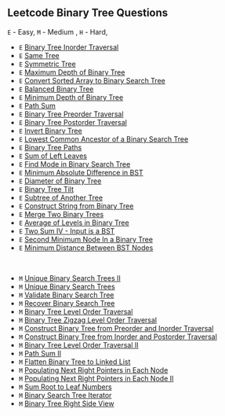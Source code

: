 ## Leetcode Binary Tree Questions

`E` - Easy, `M` - Medium , `H` - Hard,

* `E` [Binary Tree Inorder Traversal](lc_94_inorder_traversal/inorder_traversal.py)
* `E` [Same Tree](lc_100_same_tree/same_tree.py)
* `E` [Symmetric Tree](lc_101_symmetric_tree/symmetric_tree.py)
* `E` [Maximum Depth of Binary Tree](lc_104_max_depth_of_binary_tree/max_depth_of_binary_tree.py)
* `E` [Convert Sorted Array to Binary Search Tree](lc_108_converted_sorted_array_to_bst/converted_sorted_array_to_bst.py)
* `E` [Balanced Binary Tree](lc_110_balanced_binary_tree/balanced_binary_tree.py)
* `E` [Minimum Depth of Binary Tree](lc_111_min_depth_of_binary_tree/min_depth_of_binary_tree.py)
* `E` [Path Sum](lc_112_path_sum/path_sum.py)
* `E` [Binary Tree Preorder Traversal](lc_144_preorder_traversal/preorder_traversal.py)
* `E` [Binary Tree Postorder Traversal](lc_145_postorder_traversal/postorder_traversal.py)
* `E` [Invert Binary Tree](lc_226_invert_binary_tree/invert_binary_tree.py)
* `E` [Lowest Common Ancestor of a Binary Search Tree](lc_235_lca_of_binary_search_tree/lca_bst.py)
* `E` [Binary Tree Paths](lc_257_binary_tree_paths/lca_binary_tree_pathsbst.py)
* `E` [Sum of Left Leaves](lc_404_sum_of_left_leaves/sum_of_left_leaves.py)
* `E` [Find Mode in Binary Search Tree](lc_501_find_mode_in_bst/find_mode_in_bst.py)
* `E` [Minimum Absolute Difference in BST](lc_530_minimum_absolute_diff_in_bst/min_absolute_diff_in_bst.py)
* `E` [Diameter of Binary Tree](lc_543_diameter_of_a_tree/tree_diameter.py)
* `E` [Binary Tree Tilt ](lc_563_binary_tree_tilt/binary_tree_tilt.py)
* `E` [Subtree of Another Tree ](lc_572_subtree_of_another_tree/subtree_of_another_tree.py)
* `E` [Construct String from Binary Tree ](lc_606_construct_string_from_tree/construct_string_from_tree.py)
* `E` [Merge Two Binary Trees ](lc_617_merge_two_binary_trees/merge_two_binary_trees.py)
* `E` [Average of Levels in Binary Tree ](lc_637_average_of_levels_in_binary_tree/average_of_levels_in_binary_tree.py)
* `E` [Two Sum IV - Input is a BST ](lc_653_two_sum_IV/two_sum.py)
* `E` [Second Minimum Node In a Binary Tree ](lc_671_second_minimum_node_in_binary_tree/second_minimum_node_in_binary_tree.py)
* `E` [Minimum Distance Between BST Nodes](lc_783_min_distance_between_bst_nodes/min_distance_between_bst_nodes.py)

<br>

* `M` [Unique Binary Search Trees II](lc_95_unique_binary_search_trees_II/unique_binary_search_trees.py)
* `M` [Unique Binary Search Trees](lc_96_unique_binary_search_trees/unique_binary_search_trees.py)
* `M` [Validate Binary Search Tree](lc_98_validate_binary_search_tree/validate_binary_search_tree.py)
* `M` [Recover Binary Search Tree](lc_99_recover_binary_search_trees/recover_binary_search_trees.py)
* `M` [Binary Tree Level Order Traversal](lc_102_binary_tree_level_order_traversal/binary_tree_level_order_traversal.py)
* `M` [Binary Tree Zigzag Level Order Traversal](lc_103_binary_tree_zigzag_level_order_traversal/binary_tree_zigzag_level_order_traversal.py)
* `M` [Construct Binary Tree from Preorder and Inorder Traversal ](lc_105_construct_binary_tree_from_preorder_inorder_traversal/construct_binary_tree_from_preorder_inorder_traversal.py)
* `M` [Construct Binary Tree from Inorder and Postorder Traversal](lc_106_construct_binary_tree_from_inorder_postorder_traversal/construct_binary_tree_from_inorder_postorder_traversal.py)
* `M` [Binary Tree Level Order Traversal II](lc_107_binary_tree_level_order_traversal_II/binary_tree_level_order_traversal.py)
* `M` [Path Sum II](lc_113_path_sum_II/path_sum.py)
* `M` [Flatten Binary Tree to Linked List](lc_114_flatten_binary_tree_to_linkedlist/flatten_binary_tree_to_linkedlist.py)
* `M` [Populating Next Right Pointers in Each Node](lc_116_populate_next_right_pointers_in_each_node/populate_next_right_pointers.py)
* `M` [Populating Next Right Pointers in Each Node II](lc_117_populate_next_right_pointer_in_each_node_II/populate_next_right_pointers.py)
* `M` [Sum Root to Leaf Numbers](lc_129_sum_root_to_leaf_numbers/sum_root_to_leaf_numbers.py)
* `M` [Binary Search Tree Iterator](lc_173_binary_search_tree_iterator/binary_search_tree_iterator.py)
* `M` [Binary Tree Right Side View](lc_199_binary_tree_right_side_view/binary_tree_right_side_view.py)